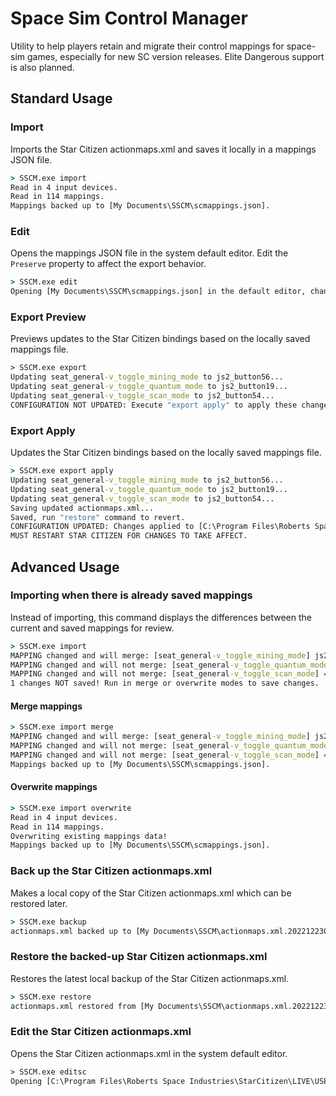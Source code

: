 # Space Sim Control Manager

Utility to help players retain and migrate their control mappings for space-sim games, especially for new SC version releases. Elite Dangerous support is also planned.

## Standard Usage

### Import

Imports the Star Citizen actionmaps.xml and saves it locally in a mappings JSON file.

```cmd
> SSCM.exe import
Read in 4 input devices.
Read in 114 mappings.
Mappings backed up to [My Documents\SSCM\scmappings.json].
```

### Edit

Opens the mappings JSON file in the system default editor. Edit the `Preserve` property to affect the export behavior.

```cmd
> SSCM.exe edit
Opening [My Documents\SSCM\scmappings.json] in the default editor, change the Preserve property to choose which settings are overwritten.
```

### Export Preview

Previews updates to the Star Citizen bindings based on the locally saved mappings file.

```cmd
> SSCM.exe export
Updating seat_general-v_toggle_mining_mode to js2_button56...
Updating seat_general-v_toggle_quantum_mode to js2_button19...
Updating seat_general-v_toggle_scan_mode to js2_button54...
CONFIGURATION NOT UPDATED: Execute "export apply" to apply these changes.
```

### Export Apply

Updates the Star Citizen bindings based on the locally saved mappings file.

```cmd
> SSCM.exe export apply
Updating seat_general-v_toggle_mining_mode to js2_button56...
Updating seat_general-v_toggle_quantum_mode to js2_button19...
Updating seat_general-v_toggle_scan_mode to js2_button54...
Saving updated actionmaps.xml...
Saved, run "restore" command to revert.
CONFIGURATION UPDATED: Changes applied to [C:\Program Files\Roberts Space Industries\StarCitizen\LIVE\USER\Client\0\Profiles\default\actionmaps.xml].
MUST RESTART STAR CITIZEN FOR CHANGES TO TAKE AFFECT.
```

## Advanced Usage

### Importing when there is already saved mappings

Instead of importing, this command displays the differences between the current and saved mappings for review.

```cmd
> SSCM.exe import
MAPPING changed and will merge: [seat_general-v_toggle_mining_mode] js2_button55 => js2_button54
MAPPING changed and will not merge: [seat_general-v_toggle_quantum_mode] => js2_button56, preserving js2_button19
MAPPING changed and will not merge: [seat_general-v_toggle_scan_mode] => js2_button55, preserving js2_button54
1 changes NOT saved! Run in merge or overwrite modes to save changes.
```

#### Merge mappings

```cmd
> SSCM.exe import merge
MAPPING changed and will merge: [seat_general-v_toggle_mining_mode] js2_button55 => js2_button54
MAPPING changed and will not merge: [seat_general-v_toggle_quantum_mode] => js2_button56, preserving js2_button19
MAPPING changed and will not merge: [seat_general-v_toggle_scan_mode] => js2_button55, preserving js2_button54
Mappings backed up to [My Documents\SSCM\scmappings.json].
```

#### Overwrite mappings

```cmd
> SSCM.exe import overwrite
Read in 4 input devices.
Read in 114 mappings.
Overwriting existing mappings data!
Mappings backed up to [My Documents\SSCM\scmappings.json].
```

### Back up the Star Citizen actionmaps.xml

Makes a local copy of the Star Citizen actionmaps.xml which can be restored later.

```cmd
> SSCM.exe backup
actionmaps.xml backed up to [My Documents\SSCM\actionmaps.xml.20221223022032.bak].
```

### Restore the backed-up Star Citizen actionmaps.xml

Restores the latest local backup of the Star Citizen actionmaps.xml.

```cmd
> SSCM.exe restore
actionmaps.xml restored from [My Documents\SSCM\actionmaps.xml.20221223022032.bak].
```

### Edit the Star Citizen actionmaps.xml

Opens the Star Citizen actionmaps.xml in the system default editor.

```cmd
> SSCM.exe editsc
Opening [C:\Program Files\Roberts Space Industries\StarCitizen\LIVE\USER\Client\0\Profiles\default\actionmaps.xml] in the default editor.
```
